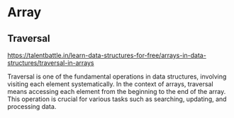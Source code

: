 # Array

## Traversal

https://talentbattle.in/learn-data-structures-for-free/arrays-in-data-structures/traversal-in-arrays

Traversal is one of the fundamental operations in data structures, involving visiting each element systematically. In the context of arrays, traversal means accessing each element from the beginning to the end of the array. This operation is crucial for various tasks such as searching, updating, and processing data.
